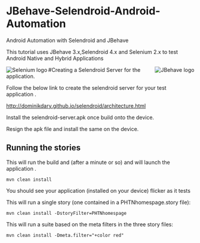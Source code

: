 JBehave-Selendroid-Android-Automation
=====================================

Android Automation with Selendroid and JBehave 

This tutorial uses JBehave 3.x,Selendroid 4.x and Selenium 2.x to test Android Native and Hybrid Applications

<img src="http://jbehave.org/reference/preview/images/jbehave-logo.png" alt="JBehave logo" align="right" /> 

<img src="http://sauceio.com/wp-content/uploads/2011/11/selenium-logo-150x150.png" alt="Selenium logo" align="left" /> 







#Creating a Selendroid Server for the application.

Follow the below link to create the selendroid server for your test application .

http://dominikdary.github.io/selendroid/architecture.html

Install the selendroid-server.apk once build onto the device.

Resign the apk file and install the same on the device. 


## Running the stories

This will run the build and (after a minute or so) and will launch the application . 

    mvn clean install 

You should see your application  (installed on your device) flicker as it tests

This will run a single story (one contained in a PHTNhomespage.story file):

    mvn clean install -DstoryFilter=PHTNhomespage

This will run a suite based on the meta filters in the three story files:

    mvn clean install -Dmeta.filter="+color red"
